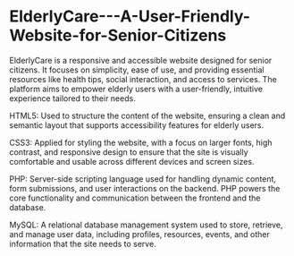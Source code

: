 # ElderlyCare---A-User-Friendly-Website-for-Senior-Citizens
ElderlyCare is a responsive and accessible website designed for senior citizens. It focuses on simplicity, ease of use, and providing essential resources like health tips, social interaction, and access to services. The platform aims to empower elderly users with a user-friendly, intuitive experience tailored to their needs.


HTML5: Used to structure the content of the website, ensuring a clean and semantic layout that supports accessibility features for elderly users.

CSS3: Applied for styling the website, with a focus on larger fonts, high contrast, and responsive design to ensure that the site is visually comfortable and usable across different devices and screen sizes.

PHP: Server-side scripting language used for handling dynamic content, form submissions, and user interactions on the backend. PHP powers the core functionality and communication between the frontend and the database.

MySQL: A relational database management system used to store, retrieve, and manage user data, including profiles, resources, events, and other information that the site needs to serve.
